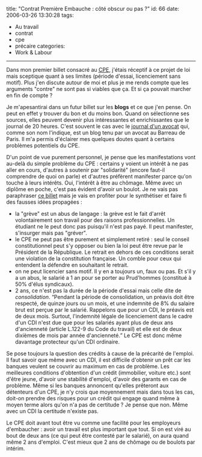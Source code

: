 title: "Contrat Première Embauche : côté obscur ou pas ?"
id: 66
date: 2006-03-26 13:30:28
tags:
- Au travail
- contrat
- cpe
- précaire
categories:
- Work & Labour
---

Dans mon premier billet consacré au [<acronym title="Contrat Première Embauche">CPE</acronym>](https://oncletom.io/2006/01/25/contrat-premiere-embauche-faux-emploi-ou-faux-chomage/), j'étais réceptif à ce projet de loi mais sceptique quant à ses limites (période d'essai, licenciement sans motif). Plus j'en discute autour de moi et plus je me rends compte que les arguments "contre" ne sont pas si viables que ça. Et si ça pouvait marcher en fin de compte ?

<!--more-->

Je m'apesantirai dans un futur billet sur les **blogs** et ce que j'en pense. On peut en effet y trouver du bon et du moins bon. Quand on sélectionne ses sources, elles peuvent devenir plus intéressantes et enrichissantes que le journal de 20 heures. C'est souvent le cas avec le [journal d'un avocat](http://maitre.eolas.free.fr/) qui, comme son nom l'indique, est un blog tenu par un avocat au Barreau de Paris. Il m'a permis d'éclairer mes quelques doutes quant à certains problèmes potentiels du CPE.

D'un point de vue purement personnel, je pense que les manifestations vont au-delà du simple problème du CPE : certains y voient un intérêt à ne pas aller en cours, d'autres à soutenir par "solidarité" (encore faut-il comprendre de quoi on parle) et d'autres préfèrent manifester parce qu'on touche à leurs intérêts. Oui, l'intérêt à être au chômage. Même avec un diplôme en poche, c'est pas évident d'avoir un boulot. Je ne vais pas paraphraser [ce billet](http://maitre.eolas.free.fr/journal/index.php?2006/03/25/309-faisons-le-point-sur-le-cpe) mais je vais en profiter pour le synthétiser et faire fi des fausses idées propagées :

*   la "grève" est un abus de langage : la grève est le fait d'arrêt volontairement son travail pour des raisons professionnelles. Un étudiant ne le peut donc pas puisqu'il n'est pas payé. Il peut manifester, s'insurger mais pas "gréver".
*   le CPE ne peut pas être purement et simplement retiré : seul le conseil constitutionnel peut s'y opposer ou bien la loi peut être revue par le Président de la République. Le retrait en dehors de ces conditions serait une violation de la constitution française. Un comble pour ceux qui entendent la défendre en souhaitant le retrait.
*   on ne peut licencier sans motif. Il y en a toujours un, faux ou pas. Et s'il y a un abus, le salarié a 1 an pour se porter au Prud'hommes (constitué à 50% d'élus syndicaux).
*   2 ans, ce n'est pas la durée de la période d'essai mais celle dite de _consolidation_. <q>Pendant la période de consolidation, un préavis doit être respecté, de quinze jours ou un mois, et une indemnité de 8% du salaire brut est perçue par le salarié. Rappelons que pour un CDI, le préavis est de deux mois. Surtout, l'indemnité légale de licenciement dans le cadre d'un CDI n'est due que pour les salariés ayant plus de deux ans d'ancienneté (article L.122-9 du Code du travail) et elle est de deux dixièmes de mois par année d'ancienneté.</q> Le CPE est donc même davantage protecteur qu'un CDI ordinaire.

Se pose toujours la question des crédits à cause de la précarité de l'emploi. Il faut savoir que même avec un CDI, il est difficile d'obtenir un prêt car les banques veulent se couvrir au maximum en cas de problème. Les meilleures conditions d'obtention d'un crédit (immobilier, voiture etc.) sont d'être jeune, d'avoir une stabilité d'emploi, d'avoir des garants en cas de problème. Même si les banques annoncent qu'elles prêteront aux détenteurs d'un CPE, je n'y crois que moyennement mais dans tous les cas, doit-on prendre des risques pour un crédit qui engage quand même à moyen terme alors qu'on n'a pas de certitude ? Je pense que non. Même avec un CDI la certitude n'existe pas.

Le CPE doit avant tout être vu comme une facilité pour les employeurs d'embaucher : avoir un travail est plus important que tout. Si on est viré au bout de deux ans (ce qui peut être contesté par le salarié), on aura quand même 2 ans d'emploi. C'est mieux que 2 ans de chômage ou de boulots par intérim.